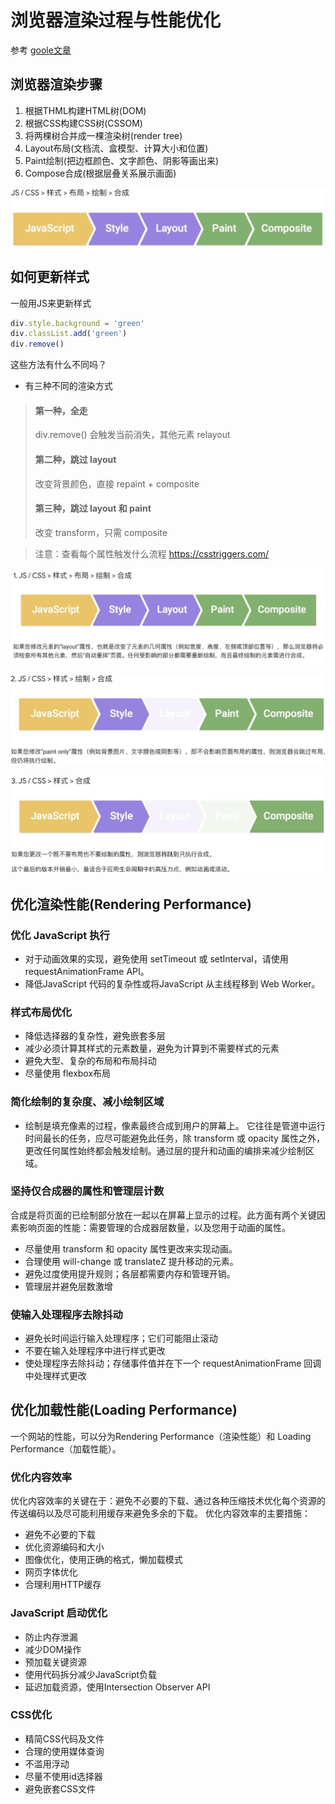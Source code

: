 # 浏览器渲染过程与性能优化
参考 [goole文章](https://developers.google.com/web/fundamentals/performance/rendering/optimize-javascript-execution)
## 浏览器渲染步骤
1. 根据THML构建HTML树(DOM)
2. 根据CSS构建CSS树(CSSOM)
3. 将两棵树合并成一棵渲染树(render tree)
4. Layout布局(文档流、盒模型、计算大小和位置)
5. Paint绘制(把边框颜色、文字颜色、阴影等画出来)
6. Compose合成(根据层叠关系展示画面)

![image](https://github.com/Bum-Ble/Notes/blob/main/images/css001.png)

## 如何更新样式
一般用JS来更新样式
```js script
div.style.background = 'green'
div.classList.add('green')
div.remove()
```
这些方法有什么不同吗？
* 有三种不同的渲染方式
> #### 第一种，全走
> div.remove() 会触发当前消失，其他元素 relayout
> #### 第二种，跳过 layout
> 改变背景颜色，直接 repaint + composite
> #### 第三种，跳过 layout 和 paint
> 改变 transform，只需 composite

> 注意：查看每个属性触发什么流程 <https://csstriggers.com/>

 ![image](https://github.com/Bum-Ble/Notes/blob/main/images/css01.png)

![image](https://github.com/Bum-Ble/Notes/blob/main/images/css02.png)

![image](https://github.com/Bum-Ble/Notes/blob/main/images/css03.png)

## 优化渲染性能(Rendering Performance)
  ### 优化 JavaScript 执行
  * 对于动画效果的实现，避免使用 setTimeout 或 setInterval，请使用 requestAnimationFrame API。
  * 降低JavaScript 代码的复杂性或将JavaScript 从主线程移到 Web Worker。
  ### 样式布局优化
  * 降低选择器的复杂性，避免嵌套多层
  * 减少必须计算其样式的元素数量，避免为计算到不需要样式的元素
  * 避免大型、复杂的布局和布局抖动
  * 尽量使用 flexbox布局
  ### 简化绘制的复杂度、减小绘制区域
  * 绘制是填充像素的过程，像素最终合成到用户的屏幕上。 它往往是管道中运行时间最长的任务，应尽可能避免此任务，除 transform 或 opacity 属性之外，更改任何属性始终都会触发绘制。通过层的提升和动画的编排来减少绘制区域。
  ### 坚持仅合成器的属性和管理层计数
  合成是将页面的已绘制部分放在一起以在屏幕上显示的过程。此方面有两个关键因素影响页面的性能：需要管理的合成器层数量，以及您用于动画的属性。
  * 尽量使用 transform 和 opacity 属性更改来实现动画。
  * 合理使用 will-change 或 translateZ 提升移动的元素。
  * 避免过度使用提升规则；各层都需要内存和管理开销。
  * 管理层并避免层数激增
  ### 使输入处理程序去除抖动
  * 避免长时间运行输入处理程序；它们可能阻止滚动
  * 不要在输入处理程序中进行样式更改
  * 使处理程序去除抖动；存储事件值并在下一个 requestAnimationFrame 回调中处理样式更改

## 优化加载性能(Loading Performance)
一个网站的性能，可以分为Rendering Performance（渲染性能）和 Loading Performance（加载性能）。
### 优化内容效率
优化内容效率的关键在于：避免不必要的下载、通过各种压缩技术优化每个资源的传送编码以及尽可能利用缓存来避免多余的下载。 优化内容效率的主要措施：
* 避免不必要的下载
* 优化资源编码和大小
* 图像优化，使用正确的格式，懒加载模式
* 网页字体优化
* 合理利用HTTP缓存
### JavaScript 启动优化
* 防止内存泄漏
* 减少DOM操作
* 预加载关键资源
* 使用代码拆分减少JavaScript负载
* 延迟加载资源，使用Intersection Observer API
### CSS优化
* 精简CSS代码及文件
* 合理的使用媒体查询
* 不滥用浮动
* 尽量不使用id选择器
* 避免嵌套CSS文件
